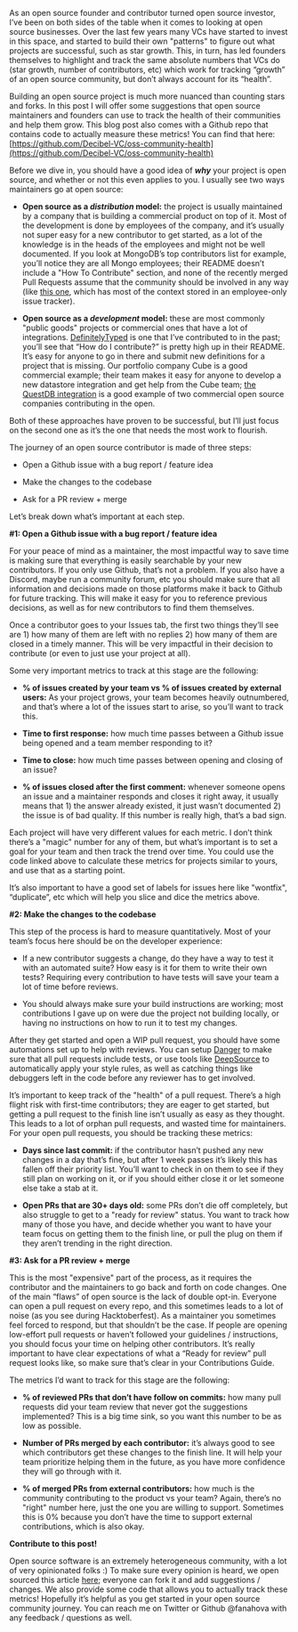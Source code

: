 As an open source founder and contributor turned open source investor, I’ve been on both sides of the table when it comes to looking at open source businesses. Over the last few years many VCs have started to invest in this space, and started to build their own "patterns" to figure out what projects are successful, such as star growth. This, in turn, has led founders themselves to highlight and track the same absolute numbers that VCs do (star growth, number of contributors, etc) which work for tracking “growth” of an open source community, but don’t always account for its “health”. 

Building an open source project is much more nuanced than counting stars and forks. In this post I will offer some suggestions that open source maintainers and founders can use to track the health of their communities and help them grow. This blog post also comes with a Github repo that contains code to actually measure these metrics! You can find that here: [https://github.com/Decibel-VC/oss-community-health](https://github.com/Decibel-VC/oss-community-health) 

Before we dive in, you should have a good idea of **_why_** your project is open source, and whether or not this even applies to you. I usually see two ways maintainers go at open source:

* **Open source as a _distribution_ model:** the project is usually maintained by a company that is building a commercial product on top of it. Most of the development is done by employees of the company, and it’s usually not super easy for a new contributor to get started, as a lot of the knowledge is in the heads of the employees and might not be well documented. If you look at MongoDB’s top contributors list for example, you’ll notice they are all Mongo employees; their README doesn’t include a "How To Contribute" section, and none of the recently merged Pull Requests assume that the community should be involved in any way (like [this one](https://github.com/mongodb/mongo/pull/1493), which has most of the context stored in an employee-only issue tracker).

* **Open source as a _development_ model:** these are most commonly "public goods" projects or commercial ones that have a lot of integrations. [DefinitelyTyped](https://github.com/DefinitelyTyped/DefinitelyTyped) is one that I’ve contributed to in the past; you’ll see that “How do I contribute?” is pretty high up in their README. It’s easy for anyone to go in there and submit new definitions for a project that is missing. Our portfolio company Cube is a good commercial example; their team makes it easy for anyone to develop a new datastore integration and get help from the Cube team; [the QuestDB integration](https://github.com/cube-js/cube.js/pull/4096) is a good example of two commercial open source companies contributing in the open.   

Both of these approaches have proven to be successful, but I’ll just focus on the second one as it’s the one that needs the most work to flourish. 

The journey of an open source contributor is made of three steps: 

* Open a Github issue with a bug report / feature idea

* Make the changes to the codebase 

* Ask for a PR review + merge

Let’s break down what’s important at each step.

**#1: Open a Github issue with a bug report / feature idea**

For your peace of mind as a maintainer, the most impactful way to save time is making sure that everything is easily searchable by your new contributors. If you only use Github, that’s not a problem. If you also have a Discord, maybe run a community forum, etc you should make sure that all information and decisions made on those platforms make it back to Github for future tracking. This will make it easy for you to reference previous decisions, as well as for new contributors to find them themselves. 

Once a contributor goes to your Issues tab, the first two things they’ll see are 1) how many of them are left with no replies 2) how many of them are closed in a timely manner. This will be very impactful in their decision to contribute (or even to just use your project at all).

Some very important metrics to track at this stage are the following:

* **% of issues created by your team vs % of issues created by external users:** As your project grows, your team becomes heavily outnumbered, and that’s where a lot of the issues start to arise, so you’ll want to track this. 

* **Time to first response:** how much time passes between a Github issue being opened and a team member responding to it? 

* **Time to close:** how much time passes between opening and closing of an issue?

* **% of issues closed after the first comment:** whenever someone opens an issue and a maintainer responds and closes it right away, it usually means that 1) the answer already existed, it just wasn’t documented 2) the issue is of bad quality. If this number is really high, that’s a bad sign. 

Each project will have very different values for each metric. I don’t think there’s a "magic" number for any of them, but what’s important is to set a goal for your team and then track the trend over time. You could use the code linked above to calculate these metrics for projects similar to yours, and use that as a starting point.

It’s also important to have a good set of labels for issues here like "wontfix", “duplicate”, etc which will help you slice and dice the metrics above.

**#2: Make the changes to the codebase**

This step of the process is hard to measure quantitatively. Most of your team’s focus here should be on the developer experience:

* If a new contributor suggests a change, do they have a way to test it with an automated suite? How easy is it for them to write their own tests? Requiring every contribution to have tests will save your team a lot of time before reviews.

* You should always make sure your build instructions are working; most contributions I gave up on were due the project not building locally, or having no instructions on how to run it to test my changes. 

After they get started and open a WIP pull request, you should have some automations set up to help with reviews. You can setup [Danger](https://danger.systems/) to make sure that all pull requests include tests, or use tools like [DeepSource](https://deepsource.io/) to automatically apply your style rules, as well as catching things like debuggers left in the code before any reviewer has to get involved. 

It’s important to keep track of the "health" of a pull request. There’s a high flight risk with first-time contributors; they are eager to get started, but getting a pull request to the finish line isn’t usually as easy as they thought. This leads to a lot of orphan pull requests, and wasted time for maintainers. For your open pull requests, you should be tracking these metrics:

* **Days since last commit:** if the contributor hasn’t pushed any new changes in a day that’s fine, but after 1 week passes it’s likely this has fallen off their priority list. You’ll want to check in on them to see if they still plan on working on it, or if you should either close it or let someone else take a stab at it.

* **Open PRs that are 30+ days old:** some PRs don’t die off completely, but also struggle to get to a "ready for review" status. You want to track how many of those you have, and decide whether you want to have your team focus on getting them to the finish line, or pull the plug on them if they aren’t trending in the right direction.

**#3: Ask for a PR review + merge**

This is the most "expensive" part of the process, as it requires the contributor and the maintainers to go back and forth on code changes. One of the main “flaws” of open source is the lack of double opt-in. Everyone can open a pull request on every repo, and this sometimes leads to a lot of noise (as you see during Hacktoberfest). As a maintainer you sometimes feel forced to respond, but that shouldn’t be the case. If people are opening low-effort pull requests or haven’t followed your guidelines / instructions, you should focus your time on helping other contributors. It’s really important to have clear expectations of what a “Ready for review” pull request looks like, so make sure that’s clear in your Contributions Guide.

The metrics I’d want to track for this stage are the following:

* **% of reviewed PRs that don’t have follow on commits:** how many pull requests did your team review that never got the suggestions implemented? This is a big time sink, so you want this number to be as low as possible.

* **Number of PRs merged by each contributor:** it’s always good to see which contributors get these changes to the finish line. It will help your team prioritize helping them in the future, as you have more confidence they will go through with it.

* **% of merged PRs from external contributors:** how much is the community contributing to the product vs your team? Again, there’s no "right" number here, just the one you are willing to support. Sometimes this is 0% because you don’t have the time to support external contributions, which is also okay.

**Contribute to this post!**

Open source software is an extremely heterogeneous community, with a lot of very opinionated folks :) To make sure every opinion is heard, we open sourced this article [here](https://github.com/Decibel-VC/oss-community-health); everyone can fork it and add suggestions / changes. We also provide some code that allows you to actually track these metrics! Hopefully it’s helpful as you get started in your open source community journey. You can reach me on Twitter or Github @fanahova with any feedback / questions as well.

